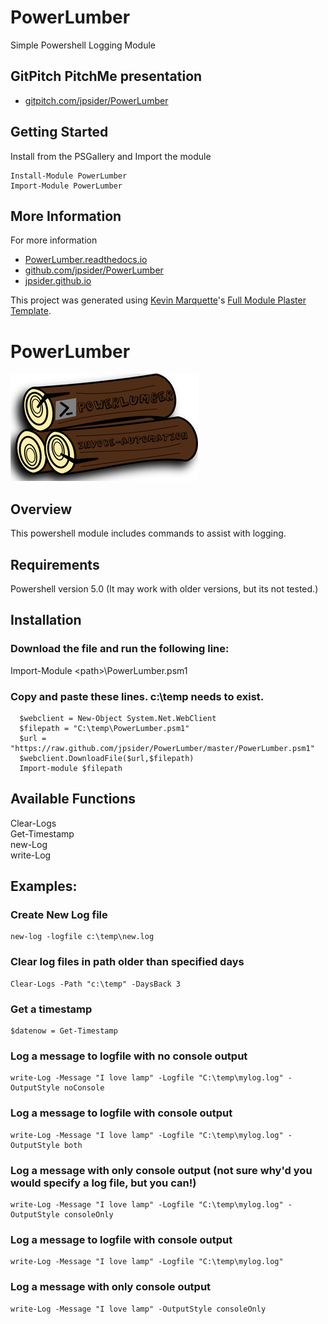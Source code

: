 # PowerLumber

Simple Powershell Logging Module

## GitPitch PitchMe presentation

* [gitpitch.com/jpsider/PowerLumber](https://gitpitch.com/jpsider/PowerLumber)

## Getting Started

Install from the PSGallery and Import the module

    Install-Module PowerLumber
    Import-Module PowerLumber


## More Information

For more information

* [PowerLumber.readthedocs.io](http://PowerLumber.readthedocs.io)
* [github.com/jpsider/PowerLumber](https://github.com/jpsider/PowerLumber)
* [jpsider.github.io](https://jpsider.github.io)


This project was generated using [Kevin Marquette](http://kevinmarquette.github.io)'s [Full Module Plaster Template](https://github.com/KevinMarquette/PlasterTemplates/tree/master/FullModuleTemplate).

# PowerLumber
![Alt text](https://github.com/jpsider/PowerLumber/blob/master/Images/PowerLumber_small.png "PowerLumber Icon")  

## Overview  
This powershell module includes commands to assist with logging.    

## Requirements  
Powershell version 5.0 (It may work with older versions, but its not tested.) 

## Installation  
### Download the file and run the following line:  
Import-Module \<path>\PowerLumber.psm1  

### Copy and paste these lines. c:\temp needs to exist.  
      $webclient = New-Object System.Net.WebClient  
      $filepath = "C:\temp\PowerLumber.psm1"  
      $url = "https://raw.github.com/jpsider/PowerLumber/master/PowerLumber.psm1"  
      $webclient.DownloadFile($url,$filepath)  
      Import-module $filepath  

## Available Functions 
Clear-Logs  
Get-Timestamp  
new-Log  
write-Log  

## Examples:  
### Create New Log file  
    new-log -logfile c:\temp\new.log  
### Clear log files in path older than specified days  
    Clear-Logs -Path "c:\temp" -DaysBack 3  
### Get a timestamp  
    $datenow = Get-Timestamp  
### Log a message to logfile with no console output  
    write-Log -Message "I love lamp" -Logfile "C:\temp\mylog.log" -OutputStyle noConsole  
### Log a message to logfile with console output  
    write-Log -Message "I love lamp" -Logfile "C:\temp\mylog.log" -OutputStyle both  
### Log a message with only console output (not sure why'd you would specify a log file, but you can!)  
    write-Log -Message "I love lamp" -Logfile "C:\temp\mylog.log" -OutputStyle consoleOnly  
### Log a message to logfile with console output  
    write-Log -Message "I love lamp" -Logfile "C:\temp\mylog.log"                        
### Log a message with only console output  
    write-Log -Message "I love lamp" -OutputStyle consoleOnly  
